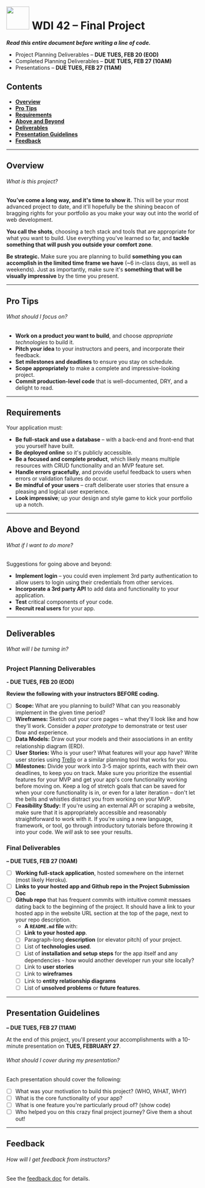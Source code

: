 # <img src="https://cloud.githubusercontent.com/assets/7833470/10899314/63829980-8188-11e5-8cdd-4ded5bcb6e36.png" height="60"> WDI 42 – Final Project
***Read this entire document before writing a line of code.***

* Project Planning Deliverables – **DUE TUES, FEB 20 (EOD)**
* Completed Planning Deliverables – **DUE TUES, FEB 27 (10AM)**
* Presentations – **DUE TUES, FEB 27 (11AM)**

## Contents

* **[Overview](#overview)**
* **[Pro Tips](#pro-tips)**
* **[Requirements](#requirements)**
* **[Above and Beyond](#above-and-beyond)**
* **[Deliverables](#deliverables)**
* **[Presentation Guidelines](#presentation-guidelines)**
* **[Feedback](#feedback)**

---

## Overview

###### What is this project?

**You’ve come a long way, and it's time to show it.** This will be your most advanced project to date, and it'll hopefully be the shining beacon of bragging rights for your portfolio as you make your way out into the world of web development.

**You call the shots**, choosing a tech stack and tools that are appropriate for what you want to build. Use everything you've learned so far, and **tackle something that will push you outside your comfort zone**.

**Be strategic.** Make sure you are planning to build **something you can accomplish in the limited time frame we have** (~6 in-class days, as well as weekends). Just as importantly, make sure it's **something that will be visually impressive** by the time you present.

---

## Pro Tips

###### What should I focus on?

* **Work on a product *you* want to build**, and choose _appropriate technologies_ to build it.
* **Pitch your idea** to your instructors and peers, and incorporate their feedback. 
* **Set milestones and deadlines** to ensure you stay on schedule.
* **Scope appropriately** to make a complete and impressive-looking project.
* **Commit production-level code** that is well-documented, DRY, and a delight to read.

---

## Requirements

Your application must: 

* **Be full-stack and use a database** – with a back-end and front-end that you yourself have built.
* **Be deployed online** so it's publicly accessible.
* **Be a focused and complete product**, which likely means multiple resources with CRUD functionality and an MVP feature set.
* **Handle errors gracefully**, and provide useful feedback to users when errors or validation failures do occur.
* **Be mindful of your users** – craft deliberate user stories that ensure a pleasing and logical user experience.
* **Look impressive**; up your design and style game to kick your portfolio up a notch.

---

## Above and Beyond

###### What if I want to do more?

Suggestions for going above and beyond:

* **Implement login** – you could even implement 3rd party authentication to allow users to login using their credentials from other services.
* **Incorporate a 3rd party API** to add data and functionality to your application.
* **Test** critical components of your code.
* **Recruit real users** for your app.

---

## Deliverables

###### What will I be turning in?

### Project Planning Deliverables
**- DUE TUES, FEB 20 (EOD)**

**Review the following with your instructors BEFORE coding.**

- [ ] **Scope:** What are you planning to build? What can you reasonably implement in the given time period?
- [ ] **Wireframes:** Sketch out your core pages – what they'll look like and how they'll work. Consider a *paper prototype* to demonstrate or test user flow and experience.
- [ ] **Data Models:** Draw out your models and their associations in an entity relationship diagram (ERD).
- [ ] **User Stories:** Who is your user? What features will your app have? Write user stories using <a href="https://trello.com" target="_blank">Trello</a> or a similar planning tool that works for you.
- [ ] **Milestones:** Divide your work into 3-5 major sprints, each with their own deadlines, to keep you on track. Make sure you prioritize the essential features for your MVP and get your app's core functionality working before moving on. Keep a log of stretch goals that can be saved for when your core functionality is in, or even for a later iteration – don't let the bells and whistles distract you from working on your MVP.
- [ ] **Feasibility Study:** If you're using an external API or scraping a website, make sure that it is appropriately accessible and reasonably straightforward to work with it. If you're using a new language, framework, or tool, go through introductory tutorials before throwing it into your code. We *will* ask to see your results.

### Final Deliverables
**– DUE TUES, FEB 27 (10AM)**

- [ ] **Working full-stack application**, hosted somewhere on the internet (most likely Heroku).
- [ ] **Links to your hosted app and Github repo in the Project Submission Doc**
- [ ] **Github repo** that has frequent commits with intuitive commit messaes dating back to the beginning of the project. It should have a link to your hosted app in the website URL section at the top of the page, next to your repo description.
  * **A `README.md` file** with:
  - [ ] **Link to your hosted app**.
  - [ ] Paragraph-long **description** (or elevator pitch) of your project.
  - [ ] List of **technologies used**.
  - [ ] List of **installation and setup steps** for the app itself and any dependencies - how would another developer run your site locally?
  - [ ] Link to **user stories** 
  - [ ] Link to **wireframes** 
  - [ ] Link to **entity relationship diagrams** 
  - [ ] List of **unsolved problems** or **future features**.
---

## Presentation Guidelines
**– DUE TUES, FEB 27 (11AM)**

At the end of this project, you'll present your accomplishments with a 10-minute presentation on **TUES, FEBRUARY 27**.

###### What should I cover during my presentation?

Each presentation should cover the following:

- [ ] What was your motivation to build this project? (WHO, WHAT, WHY)
- [ ] What is the core functionality of your app?
- [ ] What is one feature you're particularly proud of? (show code)
- [ ] Who helped you on this crazy final project journey? Give them a shout out!

---

## Feedback

###### How will I get feedback from instructors?

See the [feedback doc](feedback.md) for details.
